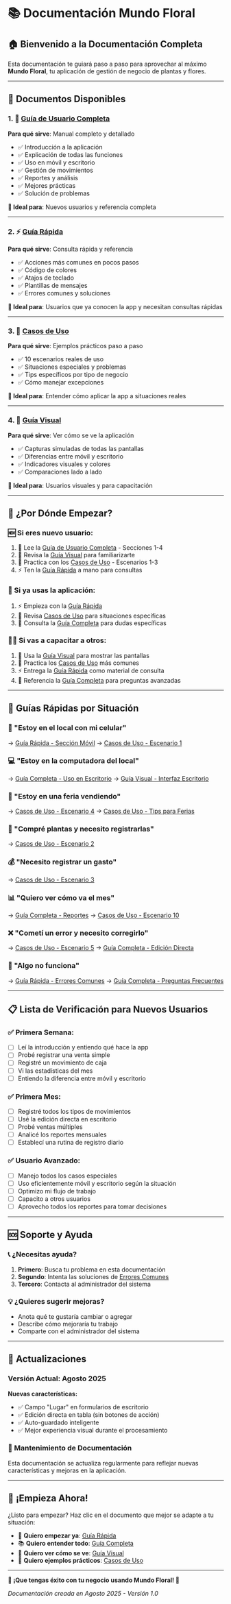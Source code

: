 # 📚 Documentación Mundo Floral

## 🏠 Bienvenido a la Documentación Completa

Esta documentación te guiará paso a paso para aprovechar al máximo **Mundo Floral**, tu aplicación de gestión de negocio de plantas y flores.

---

## 📖 Documentos Disponibles

### 1. 📘 [Guía de Usuario Completa](Guia_Usuario_MundoFloral.md)
**Para qué sirve**: Manual completo y detallado
- ✅ Introducción a la aplicación
- ✅ Explicación de todas las funciones
- ✅ Uso en móvil y escritorio
- ✅ Gestión de movimientos
- ✅ Reportes y análisis
- ✅ Mejores prácticas
- ✅ Solución de problemas

**👥 Ideal para**: Nuevos usuarios y referencia completa

---

### 2. ⚡ [Guía Rápida](Guia_Rapida.md)
**Para qué sirve**: Consulta rápida y referencia
- ✅ Acciones más comunes en pocos pasos
- ✅ Código de colores
- ✅ Atajos de teclado
- ✅ Plantillas de mensajes
- ✅ Errores comunes y soluciones

**👥 Ideal para**: Usuarios que ya conocen la app y necesitan consultas rápidas

---

### 3. 🎯 [Casos de Uso](Casos_de_Uso.md)
**Para qué sirve**: Ejemplos prácticos paso a paso
- ✅ 10 escenarios reales de uso
- ✅ Situaciones especiales y problemas
- ✅ Tips específicos por tipo de negocio
- ✅ Cómo manejar excepciones

**👥 Ideal para**: Entender cómo aplicar la app a situaciones reales

---

### 4. 📸 [Guía Visual](Guia_Visual.md)
**Para qué sirve**: Ver cómo se ve la aplicación
- ✅ Capturas simuladas de todas las pantallas
- ✅ Diferencias entre móvil y escritorio
- ✅ Indicadores visuales y colores
- ✅ Comparaciones lado a lado

**👥 Ideal para**: Usuarios visuales y para capacitación

---

## 🚀 ¿Por Dónde Empezar?

### 🆕 Si eres nuevo usuario:
1. 📘 Lee la [Guía de Usuario Completa](Guia_Usuario_MundoFloral.md) - Secciones 1-4
2. 📸 Revisa la [Guía Visual](Guia_Visual.md) para familiarizarte
3. 🎯 Practica con los [Casos de Uso](Casos_de_Uso.md) - Escenarios 1-3
4. ⚡ Ten la [Guía Rápida](Guia_Rapida.md) a mano para consultas

### 🔄 Si ya usas la aplicación:
1. ⚡ Empieza con la [Guía Rápida](Guia_Rapida.md)
2. 🎯 Revisa [Casos de Uso](Casos_de_Uso.md) para situaciones específicas
3. 📘 Consulta la [Guía Completa](Guia_Usuario_MundoFloral.md) para dudas específicas

### 👨‍🏫 Si vas a capacitar a otros:
1. 📸 Usa la [Guía Visual](Guia_Visual.md) para mostrar las pantallas
2. 🎯 Practica los [Casos de Uso](Casos_de_Uso.md) más comunes
3. ⚡ Entrega la [Guía Rápida](Guia_Rapida.md) como material de consulta
4. 📘 Referencia la [Guía Completa](Guia_Usuario_MundoFloral.md) para preguntas avanzadas

---

## 🎯 Guías Rápidas por Situación

### 📱 "Estoy en el local con mi celular"
→ [Guía Rápida - Sección Móvil](Guia_Rapida.md#-en-el-celular)
→ [Casos de Uso - Escenario 1](Casos_de_Uso.md#-escenario-1-venta-simple-en-el-local)

### 💻 "Estoy en la computadora del local"
→ [Guía Completa - Uso en Escritorio](Guia_Usuario_MundoFloral.md#uso-en-computadora-escritorio)
→ [Guía Visual - Interfaz Escritorio](Guia_Visual.md#-interfaz-escritorio)

### 🎪 "Estoy en una feria vendiendo"
→ [Casos de Uso - Escenario 4](Casos_de_Uso.md#-escenario-4-venta-grande-en-feria)
→ [Casos de Uso - Tips para Ferias](Casos_de_Uso.md#-si-vendes-en-ferias)

### 🛒 "Compré plantas y necesito registrarlas"
→ [Casos de Uso - Escenario 2](Casos_de_Uso.md#-escenario-2-compra-a-proveedor)

### 💰 "Necesito registrar un gasto"
→ [Casos de Uso - Escenario 3](Casos_de_Uso.md#-escenario-3-pago-de-servicios)

### 📊 "Quiero ver cómo va el mes"
→ [Guía Completa - Reportes](Guia_Usuario_MundoFloral.md#reportes-y-consultas)
→ [Casos de Uso - Escenario 10](Casos_de_Uso.md#-escenario-10-análisis-mensual)

### ❌ "Cometí un error y necesito corregirlo"
→ [Casos de Uso - Escenario 5](Casos_de_Uso.md#-escenario-5-corrección-de-error)
→ [Guía Completa - Edición Directa](Guia_Usuario_MundoFloral.md#️-edición-directa-en-la-tabla)

### 🚨 "Algo no funciona"
→ [Guía Rápida - Errores Comunes](Guia_Rapida.md#-errores-comunes)
→ [Guía Completa - Preguntas Frecuentes](Guia_Usuario_MundoFloral.md#preguntas-frecuentes)

---

## 📋 Lista de Verificación para Nuevos Usuarios

### ✅ Primera Semana:
- [ ] Leí la introducción y entiendo qué hace la app
- [ ] Probé registrar una venta simple
- [ ] Registré un movimiento de caja
- [ ] Vi las estadísticas del mes
- [ ] Entiendo la diferencia entre móvil y escritorio

### ✅ Primera Mes:
- [ ] Registré todos los tipos de movimientos
- [ ] Usé la edición directa en escritorio
- [ ] Probé ventas múltiples
- [ ] Analicé los reportes mensuales
- [ ] Establecí una rutina de registro diario

### ✅ Usuario Avanzado:
- [ ] Manejo todos los casos especiales
- [ ] Uso eficientemente móvil y escritorio según la situación
- [ ] Optimizo mi flujo de trabajo
- [ ] Capacito a otros usuarios
- [ ] Aprovecho todos los reportes para tomar decisiones

---

## 🆘 Soporte y Ayuda

### 📞 ¿Necesitas ayuda?
1. **Primero**: Busca tu problema en esta documentación
2. **Segundo**: Intenta las soluciones de [Errores Comunes](Guia_Rapida.md#-errores-comunes)
3. **Tercero**: Contacta al administrador del sistema

### 💡 ¿Quieres sugerir mejoras?
- Anota qué te gustaría cambiar o agregar
- Describe cómo mejoraría tu trabajo
- Comparte con el administrador del sistema

---

## 📅 Actualizaciones

### Versión Actual: Agosto 2025
**Nuevas características:**
- ✅ Campo "Lugar" en formularios de escritorio
- ✅ Edición directa en tabla (sin botones de acción)
- ✅ Auto-guardado inteligente
- ✅ Mejor experiencia visual durante el procesamiento

### 🔄 Mantenimiento de Documentación
Esta documentación se actualiza regularmente para reflejar nuevas características y mejoras en la aplicación.

---

## 🌟 ¡Empieza Ahora!

¿Listo para empezar? Haz clic en el documento que mejor se adapte a tu situación:

- 🚀 **Quiero empezar ya**: [Guía Rápida](Guia_Rapida.md)
- 📚 **Quiero entender todo**: [Guía Completa](Guia_Usuario_MundoFloral.md)
- 👀 **Quiero ver cómo se ve**: [Guía Visual](Guia_Visual.md)
- 🎯 **Quiero ejemplos prácticos**: [Casos de Uso](Casos_de_Uso.md)

---

**🌸 ¡Que tengas éxito con tu negocio usando Mundo Floral! 🌸**

*Documentación creada en Agosto 2025 - Versión 1.0*
